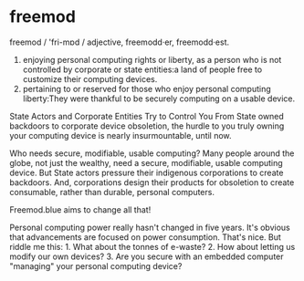 # freemod

freemod / 'fri-mɒd /
adjective, freemodd·er, freemodd·est.
1. enjoying personal computing rights or liberty, as a person who is not controlled by corporate or state entities:a land of people free to customize their computing  devices.
2. pertaining to or reserved for those who enjoy personal computing liberty:They were thankful to be securely computing on a usable device.

State Actors and Corporate Entities Try to Control You
From State owned backdoors to corporate device obsoletion, the hurdle to you truly owning your computing device is nearly insurmountable, until now.

Who needs secure, modifiable, usable computing?
Many people around the globe, not just the wealthy, need a secure, modifiable, usable computing device. But State actors pressure their indigenous corporations to create backdoors. And, corporations design their products for obsoletion to create consumable, rather than durable, personal computers.

Freemod.blue aims to change all that!

Personal computing power really hasn't changed in five years. It's obvious that advancements are focused on power consumption. That's nice. But riddle me this:
        1. What about the tonnes of e-waste?
        2. How about letting us modify our own devices?
        3. Are you secure with an embedded computer "managing" your personal computing device?

